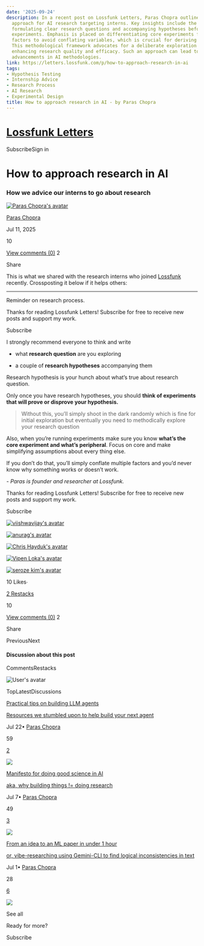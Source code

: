 ```yaml
---
date: '2025-09-24'
description: In a recent post on Lossfunk Letters, Paras Chopra outlines a structured
  approach for AI research targeting interns. Key insights include the necessity of
  formulating clear research questions and accompanying hypotheses before conducting
  experiments. Emphasis is placed on differentiating core experiments from peripheral
  factors to avoid conflating variables, which is crucial for deriving valid conclusions.
  This methodological framework advocates for a deliberate exploration path in AI,
  enhancing research quality and efficacy. Such an approach can lead to more meaningful
  advancements in AI methodologies.
link: https://letters.lossfunk.com/p/how-to-approach-research-in-ai
tags:
- Hypothesis Testing
- Internship Advice
- Research Process
- AI Research
- Experimental Design
title: How to approach research in AI - by Paras Chopra
---
```


# [Lossfunk Letters](https://letters.lossfunk.com/)

SubscribeSign in

# How to approach research in AI

### How we advice our interns to go about research

[![Paras Chopra's avatar](https://substackcdn.com/image/fetch/$s_!BYa7!,w_36,h_36,c_fill,f_auto,q_auto:good,fl_progressive:steep/https%3A%2F%2Fsubstack-post-media.s3.amazonaws.com%2Fpublic%2Fimages%2F6bdcb6d0-d4be-4c08-bf6e-1779b1d3ae97_400x400.jpeg)](https://substack.com/@paraschopra)

[Paras Chopra](https://substack.com/@paraschopra)

Jul 11, 2025

10

[View comments (0)](https://letters.lossfunk.com/p/how-to-approach-research-in-ai/comments)
2

Share

This is what we shared with the research interns who joined [Lossfunk](http://lossfunk.com/) recently. Crossposting it below if it helps others:

* * *

Reminder on research process.

Thanks for reading Lossfunk Letters! Subscribe for free to receive new posts and support my work.

Subscribe

I strongly recommend everyone to think and write

- what **research question** are you exploring

- a couple of **research hypotheses** accompanying them


Research hypothesis is your hunch about what’s true about research question.

Only once you have research hypotheses, you should **think of experiments that will prove or disprove your hypothesis.**

> Without this, you’ll simply shoot in the dark randomly which is fine for initial exploration but eventually you need to methodically explore your research question

Also, when you’re running experiments make sure you know **what’s the core experiment and what’s peripheral**. Focus on core and make simplifying assumptions about every thing else.

If you don’t do that, you’ll simply conflate multiple factors and you’d never know why something works or doesn’t work.

_\- Paras is founder and researcher at Lossfunk._

Thanks for reading Lossfunk Letters! Subscribe for free to receive new posts and support my work.

Subscribe

[![viishwavijay's avatar](https://substackcdn.com/image/fetch/$s_!Y-S0!,w_32,h_32,c_fill,f_auto,q_auto:good,fl_progressive:steep/https%3A%2F%2Fsubstack-post-media.s3.amazonaws.com%2Fpublic%2Fimages%2F2364dd0a-4077-4691-a606-012dcf140234_2320x2320.jpeg)](https://substack.com/profile/260977280-viishwavijay)

[![anurag's avatar](https://substackcdn.com/image/fetch/$s_!IOim!,w_32,h_32,c_fill,f_auto,q_auto:good,fl_progressive:steep/https%3A%2F%2Fsubstack-post-media.s3.amazonaws.com%2Fpublic%2Fimages%2Fa65d87cf-cf61-4ec2-8d40-6d7ce7c0dcd6_144x144.png)](https://substack.com/profile/349961677-anurag)

[![Chris Hayduk's avatar](https://substackcdn.com/image/fetch/$s_!23Qo!,w_32,h_32,c_fill,f_auto,q_auto:good,fl_progressive:steep/https%3A%2F%2Fsubstack-post-media.s3.amazonaws.com%2Fpublic%2Fimages%2F5cc411dd-7c4b-4ec7-885d-1a475ea472b9_1165x1167.jpeg)](https://substack.com/profile/22345903-chris-hayduk)

[![Vipen Loka's avatar](https://substackcdn.com/image/fetch/$s_!_Bk2!,w_32,h_32,c_fill,f_auto,q_auto:good,fl_progressive:steep/https%3A%2F%2Fsubstack-post-media.s3.amazonaws.com%2Fpublic%2Fimages%2F30fd2d50-49fc-41a3-be77-9b33357487f0_699x699.jpeg)](https://substack.com/profile/78073668-vipen-loka)

[![seroze kim's avatar](https://substackcdn.com/image/fetch/$s_!BFl2!,w_32,h_32,c_fill,f_auto,q_auto:good,fl_progressive:steep/https%3A%2F%2Fsubstack-post-media.s3.amazonaws.com%2Fpublic%2Fimages%2Fb90021a4-83fd-4464-9579-0744090ce88d_96x96.png)](https://substack.com/profile/129548903-seroze-kim)

10 Likes∙

[2 Restacks](https://substack.com/note/p-168059223/restacks?utm_source=substack&utm_content=facepile-restacks)

10

[View comments (0)](https://letters.lossfunk.com/p/how-to-approach-research-in-ai/comments)
2

Share

PreviousNext

#### Discussion about this post

CommentsRestacks

![User's avatar](https://substackcdn.com/image/fetch/$s_!TnFC!,w_32,h_32,c_fill,f_auto,q_auto:good,fl_progressive:steep/https%3A%2F%2Fsubstack.com%2Fimg%2Favatars%2Fdefault-light.png)

TopLatestDiscussions

[Practical tips on building LLM agents](https://letters.lossfunk.com/p/practical-tips-on-building-llm-agents)

[Resources we stumbled upon to help build your next agent](https://letters.lossfunk.com/p/practical-tips-on-building-llm-agents)

Jul 22•
[Paras Chopra](https://substack.com/@paraschopra)

59

[2](https://letters.lossfunk.com/p/practical-tips-on-building-llm-agents/comments)

![](https://substackcdn.com/image/fetch/$s_!bN80!,w_320,h_213,c_fill,f_auto,q_auto:good,fl_progressive:steep,g_auto/https%3A%2F%2Fsubstack-post-media.s3.amazonaws.com%2Fpublic%2Fimages%2F625c568e-60e7-4259-936c-64b02cb00d41_2500x1716.png)

[Manifesto for doing good science in AI](https://letters.lossfunk.com/p/manifesto-for-doing-good-science)

[aka, why building things != doing research](https://letters.lossfunk.com/p/manifesto-for-doing-good-science)

Jul 7•
[Paras Chopra](https://substack.com/@paraschopra)

49

[3](https://letters.lossfunk.com/p/manifesto-for-doing-good-science/comments)

![](https://substackcdn.com/image/fetch/$s_!-VVZ!,w_320,h_213,c_fill,f_auto,q_auto:good,fl_progressive:steep,g_auto/https%3A%2F%2Fsubstack-post-media.s3.amazonaws.com%2Fpublic%2Fimages%2F71c8dfe5-c216-40ee-a5e6-7e7f6a5c1c66_1024x1536.png)

[From an idea to an ML paper in under 1 hour](https://letters.lossfunk.com/p/from-an-idea-to-an-ml-paper-in-under)

[or, vibe-researching using Gemini-CLI to find logical inconsistencies in text](https://letters.lossfunk.com/p/from-an-idea-to-an-ml-paper-in-under)

Jul 1•
[Paras Chopra](https://substack.com/@paraschopra)

28

[6](https://letters.lossfunk.com/p/from-an-idea-to-an-ml-paper-in-under/comments)

![](https://substackcdn.com/image/fetch/$s_!1rX9!,w_320,h_213,c_fill,f_auto,q_auto:good,fl_progressive:steep,g_auto/https%3A%2F%2Fsubstack-post-media.s3.amazonaws.com%2Fpublic%2Fimages%2F7cc090af-06f6-4b12-8698-33591c45db95_765x411.png)

See all

Ready for more?

Subscribe

